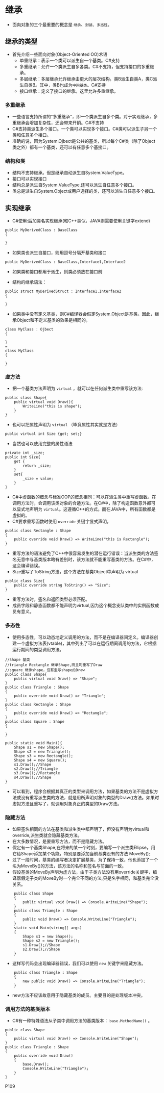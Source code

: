 # 继承
- 面向对象的三个最重要的概念是 `继承`、`封装`、`多态性`。

## 继承的类型
- 首先介绍一些面向对象(Object-Oriented OO)术语
    - 单重继承：表示一个类可以派生自一个基类。C#支持
    - 多重继承：允许一个类派生自多各类。C#不支持，但支持接口的多重继承。
    - 多层继承：多层继承允许继承由更大的层次结构。类B派生自类A，类C派生自类B。其中，类B也成为`中间基类`。C#支持
    - 接口继承：定义了接口的继承。这里允许多重继承。

### 多重继承
- 一些语言支持所谓的"多重继承"，即一个类派生自多个类。对于实现继承，多重继承会增加复杂性，还会带来开销。C#不支持
- C#支持类派生多个接口。一个类可以实现多个接口。C#类可以派生子另一个类和任意多个接口。
- 准确的说，因为System.Ojbect是公共的基类，所以每个C#类（除了Object类之外）都有一个基类，还可以有任意多个基接口。

### 结构和类
- 结构不支持继承。但是继承自动派生自System.ValueType。
- 接口可以实现接口
- 结构总是派生自System.ValueType,还可以派生自任意多个接口。
- 类总是派生自System.Object或用户选择的类，还可以派生自任意多个接口。

## 实现继承
- C#使用:后加类名实现继承(和C++类似，JAVA则需要使用关键字extend)
```
public MyDerivedClass : BaseClass
{

}
```
- 如果类也派生自接口，则用逗号分隔开基类和接口
```
public MyDerivedClass : BaseClass,Interface1,Interface2
```
- 如果类和接口都用于派生，则类必须放在接口前

- 结构的继承语法：
```
public struct MyDerivedStruct : Interface1,Interface2
{

}
```

- 如果类中没有定义基类，则C#编译器会假定System.Object是基类。因此，继承Object和不定义基类的效果是相同的。
```
class MyClass : Ojbect
{

}
=
class MyClass
{

}
```

### 虚方法
- 把一个基类方法声明为 `virtual` ，就可以在任何派生类中重写该方法:
```
public class Shape{
    public virtual void Draw(){
        WriteLine("this is shape");
    }
}
```

- 也可以把属性声明为 `virtual` （毕竟属性其实就是方法）
```
public virtual int Size {get; set;}
```

- 当然也可以使用完整的属性语法
```
private int _size;
public int Size{
    get {
        return _size;
    }
    set{
        _size = value;
    }
}
```

- C#中虚函数的概念与标准OOP的概念相同：可以在派生类中重写虚函数。在调用方法时，会调用该类对象的合适方法。在C#中，除了构造函数意外都可以显式地声明为 `virtual`。这遵循C++的方式。而在JAVA中，所有函数都是虚拟的。
- C#要求重写函数时使用 `override` 关键字显式声明。
```
public class Rectangle : Shape
{
    public override void Draw() => WriteLine("this is Rectangle");
}
```
- 重写方法的语法避免了C++中很容易发生的潜在运行错误：当派生类的方法签名无意中与基类版本略有差别时，该方法就不能重写基类的方法。在C#中，这会编译错误。
- Size重写了ToString方法，这个方法在基类Object中声明为 virtual
```
public class Size{
    public override string ToString() => "Size";
}
```
- 重写方法时，签名和返回类型必须匹配。
- 成员字段和静态函数都不能声明为virtual,因为这个概念支队类中的实例函数成员有意义。

### 多态性
- 使用多态性，可以动态地定义调用的方法，而不是在编译器间定义。编译器创建一个虚拟方法表(vtable)，其中列出了可以在运行期间调用的方法，它根据运行期间的类型调用方法。
```
//Shape 基类
//triangle Rectangle 继承Shape,而且均重写了Draw
//square 继承shape，没有重写shape的Draw
public class Shape{
    public virtual void Draw() => "Shape";
}
public class Triangle : Shape
{
    public override void Draw() => "Triangle";
}
public class Rectangle : Shape
{
    public override void Draw() => "Rectangle";
}
public class Square : Shape
{

}

public static void Main(){
    Shape s1 = new Shape();
    Shape s2 = new Triangle();
    Shape s3 = new Rectangle();
    Shape s4 = new Square();
    s1.Draw();//Shape
    s2.Draw();//Triangle
    s3.Draw();//Rectangle
    s4.Draw();//Shape
}
```
- 可以看到，程序会根据其真正的类型来调用方法，如果基类的方法不是虚拟方法或没有重写派生类的方法，就是用所声明对象的类型的Draw()方法。如果时虚拟方法且重写了，就调用对象真正的类型的Draw方法。

### 隐藏方法
- 如果签名相同的方法在基类和派生类中都声明了，但没有声明为virtual和override,派生类就会隐藏基类方法。
- 在大多数情况，是要重写方法，而不是隐藏方法。
- 假定有一个基类Shape,在将来的某一个时刻，要编写一个派生类Ellipse，用它给Shape添加某个功能，特别是要添加当前基类没有的方法 MoveBy();
- 过了一段时间，基类的编写者决定扩展基类，为了保持一致，他也添加了一个名为MoveBy()的方法，该方法的名称和签名与前面的一致。
- 假设基类的MoveBy声明为虚方法，由于子类方法没有用override关键字，编译器假定子类的MoveBy时一个完全不同的方法,只是名字相同，和基类完全没关系。
```
    public class Shape
    {
        public virtual void Draw() => Console.WriteLine("Shape"); 
    }
    public class Triangle : Shape
    {
        public void Draw() => Console.WriteLine("Triangle");
    }
    static void Main(string[] args)
    {
        Shape s1 = new Shape();
        Shape s2 = new Triangle();
        s1.Draw();//Shape
        s2.Draw();//Shape
    }
```
- 这样写代码会出现编译器错误，我们可以使用 `new` 关键字来隐藏方法。
```
    public class Triangle : Shape
    {
        new public void Draw() => Console.WriteLine("Triangle");
    }
```
- new方法不应该故意用于隐藏基类的成员。主要目的是处理版本冲突。

### 调用方法的基类版本
- C#有一种特殊语法从子类中调用方法的基类版本： `base.MethodName()` 。
```
public class Shape
{
    public virtual void Draw() => Console.WriteLine("Shape");
}
public class Triangle : Shape
{
    public override void Draw()
    {
        base.Draw();
        Console.WriteLine("Triangle");
    }
}
```

P109
